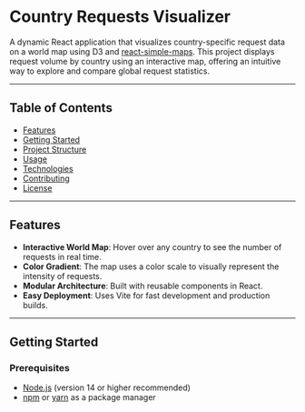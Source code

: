 # Country Requests Visualizer

A dynamic React application that visualizes country-specific request data on a world map using D3 and [react-simple-maps](https://www.npmjs.com/package/react-simple-maps). This project displays request volume by country using an interactive map, offering an intuitive way to explore and compare global request statistics.

---

## Table of Contents

- [Features](#features)
- [Getting Started](#getting-started)
- [Project Structure](#project-structure)
- [Usage](#usage)
- [Technologies](#technologies)
- [Contributing](#contributing)
- [License](#license)

---

## Features

- **Interactive World Map**: Hover over any country to see the number of requests in real time.
- **Color Gradient**: The map uses a color scale to visually represent the intensity of requests.
- **Modular Architecture**: Built with reusable components in React.
- **Easy Deployment**: Uses Vite for fast development and production builds.

---

## Getting Started

### Prerequisites

- [Node.js](https://nodejs.org/) (version 14 or higher recommended)
- [npm](https://www.npmjs.com/) or [yarn](https://yarnpkg.com/) as a package manager
